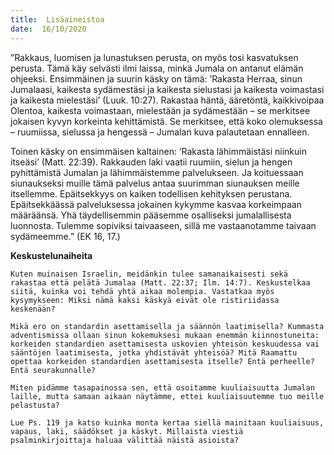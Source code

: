 ```yaml
---
title:  Lisäaineistoa
date:  16/10/2020
---
```


”Rakkaus, luomisen ja lunastuksen perusta, on myös tosi kasvatuksen perusta. Tämä käy selvästi ilmi laissa, minkä Jumala on antanut elämän ohjeeksi. Ensimmäinen ja suurin käsky on tämä: ’Rakasta Herraa, sinun Jumalaasi, kaikesta sydämestäsi ja kaikesta sielustasi ja kaikesta voimastasi ja kaikesta mielestäsi’ (Luuk. 10:27). Rakastaa häntä, ääretöntä, kaikkivoipaa Olentoa, kaikesta voimastaan, mielestään ja sydämestään – se merkitsee jokaisen kyvyn korkeinta kehittämistä. Se merkitsee, että koko olemuksessa – ruumiissa, sielussa ja hengessä – Jumalan kuva palautetaan ennalleen.

Toinen käsky on ensimmäisen kaltainen: ’Rakasta lähimmäistäsi niinkuin itseäsi’ (Matt. 22:39). Rakkauden laki vaatii ruumiin, sielun ja hengen pyhittämistä Jumalan ja lähimmäistemme palvelukseen. Ja koituessaan siunaukseksi muille tämä palvelus antaa suurimman siunauksen meille itsellemme. Epäitsekkyys on kaiken todellisen kehityksen perustana. Epäitsekkäässä palveluksessa jokainen kykymme kasvaa korkeimpaan määräänsä. Yhä täydellisemmin pääsemme osalliseksi jumalallisesta luonnosta. Tulemme sopiviksi taivaaseen, sillä me vastaanotamme taivaan sydämeemme.” (EK 16, 17.)

**Keskustelunaiheita**

`Kuten muinaisen Israelin, meidänkin tulee samanaikaisesti sekä rakastaa että pelätä Jumalaa (Matt. 22:37; Ilm. 14:7). Keskustelkaa siitä, kuinka voi tehdä yhtä aikaa molempia. Vastatkaa myös kysymykseen: Miksi nämä kaksi käskyä eivät ole ristiriidassa keskenään?`

`Mikä ero on standardin asettamisella ja säännön laatimisella? Kummasta adventismissa ollaan sinun kokemuksesi mukaan enemmän kiinnostuneita: korkeiden standardien asettamisesta uskovien yhteisön keskuudessa vai sääntöjen laatimisesta, jotka yhdistävät yhteisöä? Mitä Raamattu opettaa korkeiden standardien asettamisesta itselle? Entä perheelle? Entä seurakunnalle?`

`Miten pidämme tasapainossa sen, että osoitamme kuuliaisuutta Jumalan laille, mutta samaan aikaan näytämme, ettei kuuliaisuutemme tuo meille pelastusta?`

`Lue Ps. 119 ja katso kuinka monta kertaa siellä mainitaan kuuliaisuus, vapaus, laki, säädökset ja käskyt. Millaista viestiä psalminkirjoittaja haluaa välittää näistä asioista?`